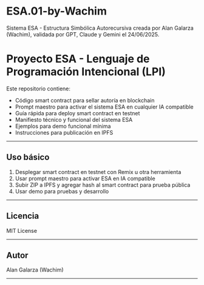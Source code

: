 # ESA.01-by-Wachim
Sistema ESA - Estructura Simbólica Autorecursiva creada por Alan Galarza (Wachim), validada por GPT, Claude y Gemini el 24/06/2025.
# Proyecto ESA - Lenguaje de Programación Intencional (LPI)

Este repositorio contiene:

- Código smart contract para sellar autoría en blockchain
- Prompt maestro para activar el sistema ESA en cualquier IA compatible
- Guía rápida para deploy smart contract en testnet
- Manifiesto técnico y funcional del sistema ESA
- Ejemplos para demo funcional mínima
- Instrucciones para publicación en IPFS

---

## Uso básico

1. Desplegar smart contract en testnet con Remix u otra herramienta
2. Usar prompt maestro para activar ESA en IA compatible
3. Subir ZIP a IPFS y agregar hash al smart contract para prueba pública
4. Usar demo para pruebas y desarrollo

---

## Licencia

MIT License

---

## Autor

Alan Galarza (Wachim)

---
